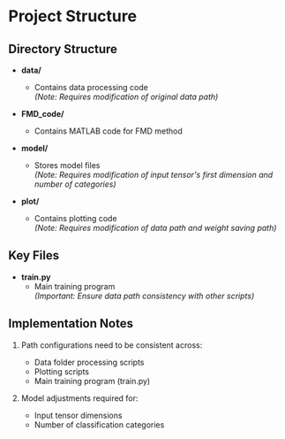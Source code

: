 # Project Structure

## Directory Structure

- **data/**  
  - Contains data processing code  
  *(Note: Requires modification of original data path)*

- **FMD_code/**  
  - Contains MATLAB code for FMD method

- **model/**  
  - Stores model files  
  *(Note: Requires modification of input tensor's first dimension and number of categories)*

- **plot/**  
  - Contains plotting code  
  *(Note: Requires modification of data path and weight saving path)*

## Key Files

- **train.py**  
  - Main training program  
  *(Important: Ensure data path consistency with other scripts)*

## Implementation Notes
1. Path configurations need to be consistent across:
   - Data folder processing scripts
   - Plotting scripts
   - Main training program (train.py)

2. Model adjustments required for:
   - Input tensor dimensions
   - Number of classification categories
